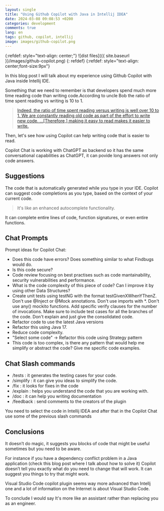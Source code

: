 ```yaml
---
layout: single
title: "Using Github Copilot with Java in Intellij IDEA"
date: 2024-03-08 09:08:53 +0200
categories: development
comments: true
lang: en
tags: github, copilot, intellij
image: images/github-copilot.png
---
```


{:refdef: style="text-align: center;"}
![dist files]({{ site.baseurl }}/images/github-copilot.png)
{: refdef}
{:refdef: style="text-align: center;font-size:9px"}


In this blog post I will talk about my experience using Github Copilot with Java inside Intellij IDE. 

Something that we need to remember is that developers spend much more time reading code than writing code.According to uncle Bob the ratio of time spent reading vs writing is 10 to 1. 

> <a href="https://www.goodreads.com/quotes/835238-indeed-the-ratio-of-time-spent-reading-versus-writing-is"> Indeed, the ratio of time spent reading versus writing is well over 10 to 1. We are constantly reading old code as part of the effort to write new code. ...[Therefore,] making it easy to read makes it easier to write. </a>

Then, let's see how using Copilot can help writing code that is easier to read. 

Copilot Chat is working with ChatGPT as backend so it has the same conversational capabilities as ChatGPT, it can povide long answers not only code answers.

Suggestions 
-------------------------
The code that is automatically generated while you type in your IDE. Copilot can suggest code completions as you type, based on the context of your current code. 

> It's like an enhanced autocomplete functionality.

It can complete entire lines of code, function signatures, or even entire functions.

Chat Prompts 
-------------------------
Prompt ideas for Copilot Chat:
- Does this code have errors? Does something similar to what Findbugs would do. 
- Is this code secure?
- Code review focusing on best practises such as code mantainability, security vulnerabilities and performance. 
- What is the code complexity of this piece of code? Can I improve it by using other Data Structures?
- Create unit tests using testNG with the format testGivenXWhenYThenZ. Don't use @Inject or @Mock annotations. Don't use imports with *. Don't use any() mockito functions. Add specific verify clauses for the number of invocations. Make sure to include test cases for all the branches of the code. Don't explain and just give the consolidated code. 
- Refactor code to use the latest Java versions
- Refactor this using Java 17.
- Reduce code complexity.
- "Select some code" -> Refactor this code using Strategy pattern 
- This code is too complex, is there any pattern that would help me simplify or abstract the code? Give me specific code examples.

Chat Slash commands
---------------------------
- /tests : it generates the testing cases for your code.
- /simplify : it can give you ideas to simplify the code.
- /fix : it looks for fixes in the code
- /explain : helps you understand the code that you are working with.
- /doc : it can help you writing documentation 
- /feedback : send comments to the creators of the plugin

You need to select the code in Intellij IDEA and after that in the Copilot Chat use some of the previous slash commands

Conclusions
---------------------
It doesn’t do magic, it suggests you blocks of code that might be useful sometimes but you need to be aware.

For instance if you have a dependency conflict problem in a Java application (check this blog post where I talk about how to solve it) Copilot doesn’t tell you exactly what do you need to change that will work. It can suggest you things to try that might work.

Visual Studio Code copilot plugin seems way more advanced than Intellj one and a lot of information on the Internet is about Visual Studio Code.

To conclude I would say It's more like an assistant rather than replacing you as an engineer. 






